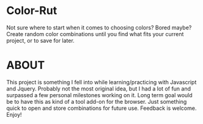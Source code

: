 # Color-Rut
Not sure where to start when it comes to choosing colors? Bored maybe? Create random color combinations until you find what fits your current project, or to save for later.



# ABOUT
This project is something I fell into while learning/practicing with Javascript and Jquery. Probably not the most original idea, but I had a lot of fun and surpassed a few personal milestones working on it. Long term goal would be to have this as kind of a tool add-on for the browser. Just something quick to open and store combinations for future use. Feedback is welcome. Enjoy!
